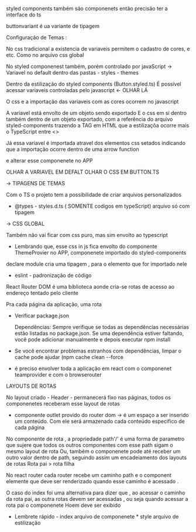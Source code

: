styled components também são componenets então precisão ter a interface do ts


buttonvariant é ua variante de tipagem 

Configuração de Temas :

No css tradicional a existencia de variaveis permitem o cadastro de cores, e etc. Como no arquivo css global 

No styled componenest também, porém controlado por javaScript -> Variavel no default dentro das pastas - styles - themes

Dentro da estilização do styled components (Button.styled.ts) É possível acessar variaveis controladas pelo javascript <- OLHAR LÁ 

O css e a importação das variaveis com as cores ocorrem no javascript

A variavel está envolto de um objeto sendo exportado 
E o css em si dentro também dentro de um objeto exportado, com a referência do arquivo styled-components trazendo a TAG em HTML que 
a estilizaçõa ocorre mais o TypeScript entre <>

Já essa variavel é importada atravel dos elementos css setados indicando que a importação ocorre dentro de uma arrow function 

e alterar esse componenete no APP 

OLHAR A VARIAVEL EM DEFALT
OLHAR O CSS EM BUTTON.TS

-> TIPAGENS DE TEMAS

Com o TS o projeto tem a possibilidade de criar arquivos personalizados 

- @types - styles.d.ts ( SOMENTE codigos em typeScript) arquivo só com tipagem 

-> CSS GLOBAL 

Também não vai ficar com css puro, mas sim envolto ao typescript 

* Lembrando que, esse css in js fica envolto do componente ThemeProvier no APP, componenete importado do styled-components 

declare module cria uma tipagem , para o elemento que for importado nele 

* eslint - padronização de código 

React Router DOM é uma biblioteca aonde cria-se rotas de acesso ao endereço tentado pelo cliente 

Pra cada página da aplicação, uma rota 

* Verificar package.json

    Dependências: Sempre verifique se todas as dependências necessárias estão listadas no package.json. Se uma dependência estiver faltando, você pode adicionar manualmente e depois executar npm install

* Se você encontrar problemas estranhos com dependências, limpar o cache pode ajudar (npm cache clean --force

* é preciso envolver toda a aplicação em react com o componenet teamprovider e com o browserouter

LAYOUTS DE ROTAS

No layout criado - Header - permanecerá fixo nas páginas, todos os componenetes receberam esse layout de rotas

* componente outlet provido do router dom -> é um espaço a ser inserido um conteúdo. Com ele será armazenado cada conteúdo especifico de cada página 

No componente de rota <Route><Route/>, a propriedade path'/' é uma forma de parametro que sujere que todos os outros componentes com esse path sigam o mesmo layout de rota
Ou, também o componenete pode até receber um outro valor dentro de path, seguindo assim um encadeiamento dos layouts de rotas 
Rota pai > rota filha

No react router cada router recebe um caminho path e o component elemente que deve ser renderizado quando esse caminho é acessado .

O caso do index foi uma alternativa para dizer que , ao acessar o caminho da rota pai, as outra rotas devem ser acessadas , ou seja quando acessar a rota pai o componenete Hoem deve ser exibido 

* Lembrete rápido - index arquivo de componenete * style arquivo de estilização 